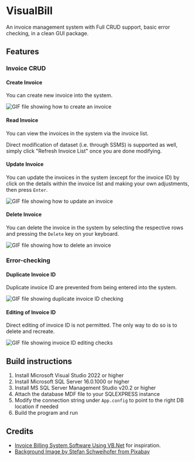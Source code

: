 # VisualBill

An invoice management system with Full CRUD support, basic error checking, in a clean GUI package.

## Features

### Invoice CRUD

#### Create Invoice

You can create new invoice into the system.

![GIF file showing how to create an invoice](./img/CreateInvoice.gif "Create Invoice")

#### Read Invoice

You can view the invoices in the system via the invoice list.

Direct modification of dataset (i.e. through SSMS) is supported as well, simply click "Refresh Invoice List" once you are done modifying.

#### Update Invoice

You can update the invoices in the system (except for the invoice ID) by click on the details within the invoice list and making your own adjustments, then press `Enter`.

![GIF file showing how to update an invoice](./img/UpdateInvoice.gif "Update Invoice")

#### Delete Invoice

You can delete the invoice in the system by selecting the respective rows and pressing the `Delete` key on your keyboard.

![GIF file showing how to delete an invoice](./img/DeleteInvoice.gif "Delete Invoice")

### Error-checking

#### Duplicate Invoice ID

Duplicate invoice ID are prevented from being entered into the system.

![GIF file showing duplicate invoice ID checking](./img/DuplicateIDError.gif "Duplicate Invoice ID checking")

#### Editing of Invoice ID

Direct editing of invoice ID is not permitted. The only way to do so is to delete and recreate.

![GIF file showing invoice ID editing checks](./img/EditIDError.gif "Invoice ID editing checks")

## Build instructions

1. Install Microsoft Visual Studio 2022 or higher
2. Install Microsoft SQL Server 16.0.1000 or higher
3. Install MS SQL Server Management Studio v20.2 or higher
4. Attach the database MDF file to your SQLEXPRESS instance
5. Modify the connection string under `App.config` to point to the right DB location if needed
6. Build the program and run

## Credits

- [Invoice Billing System Software Using VB.Net]() for inspiration.
- [Background Image by Stefan Schweihofer from Pixabay](https://pixabay.com/photos/color-acrylic-paint-art-painting-4158152/)